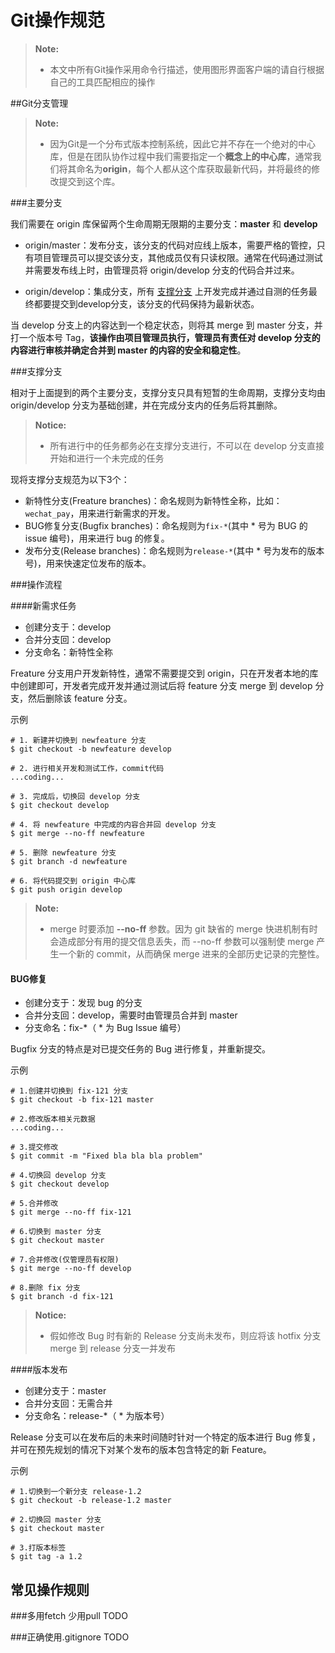 # Git操作规范> **Note:**> > * 本文中所有Git操作采用命令行描述，使用图形界面客户端的请自行根据自己的工具匹配相应的操作##Git分支管理> **Note:**> > * 因为Git是一个分布式版本控制系统，因此它并不存在一个绝对的中心库，但是在团队协作过程中我们需要指定一个**概念上的中心库**，通常我们将其命名为**origin**，每个人都从这个库获取最新代码，并将最终的修改提交到这个库。###主要分支我们需要在 origin 库保留两个生命周期无限期的主要分支：**master** 和 **develop*** origin/master：发布分支，该分支的代码对应线上版本，需要严格的管控，只有项目管理员可以提交该分支，其他成员仅有只读权限。通常在代码通过测试并需要发布线上时，由管理员将 origin/develop 分支的代码合并过来。* origin/develop：集成分支，所有 [支撑分支](#支撑分支) 上开发完成并通过自测的任务最终都要提交到develop分支，该分支的代码保持为最新状态。当 develop 分支上的内容达到一个稳定状态，则将其 merge 到 master 分支，并打一个版本号 Tag，**该操作由项目管理员执行，管理员有责任对 develop 分支的内容进行审核并确定合并到 master 的内容的安全和稳定性**。###支撑分支相对于上面提到的两个主要分支，支撑分支只具有短暂的生命周期，支撑分支均由 origin/develop 分支为基础创建，并在完成分支内的任务后将其删除。> **Notice:**>> * 所有进行中的任务都务必在支撑分支进行，不可以在 develop 分支直接开始和进行一个未完成的任务现将支撑分支规范为以下3个：* 新特性分支(Freature branches)：命名规则为新特性全称，比如：`wechat_pay`，用来进行新需求的开发。* BUG修复分支(Bugfix branches)：命名规则为`fix-*`(其中 * 号为 BUG 的 issue 编号)，用来进行 bug 的修复。* 发布分支(Release branches)：命名规则为`release-*`(其中 * 号为发布的版本号)，用来快速定位发布的版本。###操作流程####新需求任务* 创建分支于：develop* 合并分支回：develop* 分支命名：新特性全称Freature 分支用户开发新特性，通常不需要提交到 origin，只在开发者本地的库中创建即可，开发者完成开发并通过测试后将 feature 分支 merge 到 develop 分支，然后删除该 feature 分支。示例```# 1. 新建并切换到 newfeature 分支$ git checkout -b newfeature develop# 2. 进行相关开发和测试工作，commit代码...coding...# 3. 完成后，切换回 develop 分支$ git checkout develop# 4. 将 newfeature 中完成的内容合并回 develop 分支$ git merge --no-ff newfeature# 5. 删除 newfeature 分支$ git branch -d newfeature# 6. 将代码提交到 origin 中心库$ git push origin develop```> **Note:**> > * merge 时要添加 **--no-ff** 参数。因为 git 缺省的 merge 快进机制有时会造成部分有用的提交信息丢失，而 --no-ff 参数可以强制使 merge 产生一个新的 commit，从而确保 merge 进来的全部历史记录的完整性。#### BUG修复* 创建分支于：发现 bug 的分支* 合并分支回：develop，需要时由管理员合并到 master* 分支命名：fix-*（ \* 为 Bug Issue 编号）Bugfix 分支的特点是对已提交任务的 Bug 进行修复，并重新提交。示例```# 1.创建并切换到 fix-121 分支$ git checkout -b fix-121 master# 2.修改版本相关元数据...coding...# 3.提交修改$ git commit -m "Fixed bla bla bla problem"# 4.切换回 develop 分支$ git checkout develop# 5.合并修改$ git merge --no-ff fix-121# 6.切换到 master 分支$ git checkout master# 7.合并修改(仅管理员有权限)$ git merge --no-ff develop# 8.删除 fix 分支$ git branch -d fix-121```> **Notice:**> > * 假如修改 Bug 时有新的 Release 分支尚未发布，则应将该 hotfix 分支 merge 到 release 分支一并发布####版本发布* 创建分支于：master* 合并分支回：无需合并* 分支命名：release-*（ \* 为版本号）Release 分支可以在发布后的未来时间随时针对一个特定的版本进行 Bug 修复，并可在预先规划的情况下对某个发布的版本包含特定的新 Feature。示例```# 1.切换到一个新分支 release-1.2$ git checkout -b release-1.2 master# 2.切换回 master 分支$ git checkout master# 3.打版本标签$ git tag -a 1.2```## 常见操作规则###多用fetch 少用pullTODO###正确使用.gitignoreTODO  